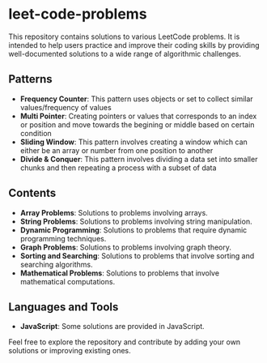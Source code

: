 # leet-code-problems

This repository contains solutions to various LeetCode problems. It is intended to help users practice and improve their coding skills by providing well-documented solutions to a wide range of algorithmic challenges.

## Patterns

- **Frequency Counter**: This pattern uses objects or set to collect similar values/frequency of values
- **Multi Pointer**: Creating pointers or values that corresponds to an index or position and move towards the begining or middle   based on certain condition
- **Sliding Window**: This pattern involves creating a window which can either be an array or number from one position to another
- **Divide & Conquer**: This pattern involves dividing a data set into smaller chunks and then repeating a process with a subset of data

## Contents

- **Array Problems**: Solutions to problems involving arrays.
- **String Problems**: Solutions to problems involving string manipulation.
- **Dynamic Programming**: Solutions to problems that require dynamic programming techniques.
- **Graph Problems**: Solutions to problems involving graph theory.
- **Sorting and Searching**: Solutions to problems that involve sorting and searching algorithms.
- **Mathematical Problems**: Solutions to problems that involve mathematical computations.

## Languages and Tools

- **JavaScript**: Some solutions are provided in JavaScript.

Feel free to explore the repository and contribute by adding your own solutions or improving existing ones.
